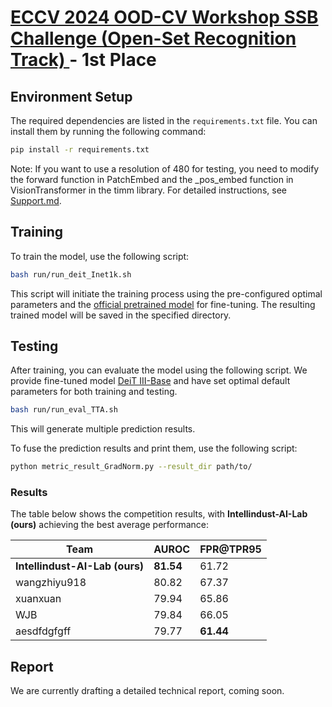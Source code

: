 # [ECCV 2024 OOD-CV Workshop SSB Challenge (Open-Set Recognition Track) ](https://www.ood-cv.org/challenge.html)- 1st Place

## Environment Setup

The required dependencies are listed in the `requirements.txt` file. You can install them by running the following command:

```bash
pip install -r requirements.txt
```
Note: If you want to use a resolution of 480 for testing, you need to modify the forward function in PatchEmbed and the _pos_embed function in VisionTransformer in the timm library. For detailed instructions, see [Support.md](./Support.md).

## Training

To train the model, use the following script:

```bash
bash run/run_deit_Inet1k.sh
```

This script will initiate the training process using the pre-configured optimal parameters and the [official pretrained model](https://dl.fbaipublicfiles.com/deit/deit_3_base_384_1k.pth) for fine-tuning. The resulting trained model will be saved in the specified directory.


## Testing

After training, you can evaluate the model using the following script. We provide fine-tuned model [DeiT III-Base](https://drive.google.com/file/d/1mpiZn1GP3K08L_RKjndI3WudceM53cUK/view?usp=sharing) and have set optimal default parameters for both training and testing. 

```bash
bash run/run_eval_TTA.sh
```

This will generate multiple prediction results.

To fuse the prediction results and print them, use the following script:

```bash
python metric_result_GradNorm.py --result_dir path/to/
```

### Results

The table below shows the competition results, with **Intellindust-AI-Lab (ours)** achieving the best average performance:

| Team                    | AUROC | FPR@TPR95 |
|-------------------------|-------|-----------|
| **Intellindust-AI-Lab (ours)**  | **81.54**  | 61.72   |
| wangzhiyu918            | 80.82 | 67.37     | 
| xuanxuan                | 79.94 | 65.86     | 
| WJB                     | 79.84 | 66.05     | 
| aesdfdgfgff             | 79.77 | **61.44**     |

## Report
We are currently drafting a detailed technical report, coming soon.


